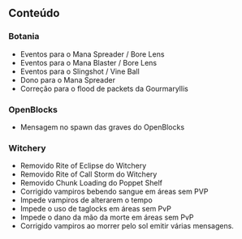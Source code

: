 ## Conteúdo ##
### Botania ###
* Eventos para o Mana Spreader / Bore Lens
* Eventos para o Mana Blaster / Bore Lens
* Eventos para o Slingshot / Vine Ball
* Dono para o Mana Spreader
* Correção para o flood de packets da Gourmaryllis
### OpenBlocks ###
* Mensagem no spawn das graves do OpenBlocks
### Witchery ###
* Removido Rite of Eclipse do Witchery
* Removido Rite of Call Storm do Witchery
* Removido Chunk Loading do Poppet Shelf
* Corrigido vampiros bebendo sangue em áreas sem PVP
* Impede vampiros de alterarem o tempo
* Impede o uso de taglocks em áreas sem PvP
* Impede o dano da mão da morte em áreas sem PvP
* Corrigido vampiros ao morrer pelo sol emitir várias mensagens.